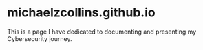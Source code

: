 # michaelzcollins.github.io
This is a page I have dedicated to documenting and presenting my Cybersecurity journey.

